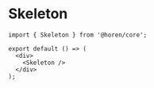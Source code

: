 # Skeleton

```tsx
import { Skeleton } from '@horen/core';

export default () => (
  <div>
    <Skeleton />
  </div>
);
```
